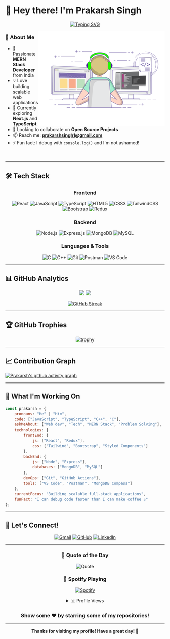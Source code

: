 # 👋 Hey there! I'm Prakarsh Singh

<div align="center">
  
[![Typing SVG](https://readme-typing-svg.herokuapp.com?font=Fira+Code&size=22&duration=3000&pause=1000&color=00D9FF&center=true&vCenter=true&width=500&lines=MERN+Stack+Developer;Full+Stack+Engineer;Problem+Solver;Open+Source+Enthusiast)](https://git.io/typing-svg)

</div>

<img align="right" alt="Coding" width="400" src="https://raw.githubusercontent.com/devSouvik/devSouvik/master/gif3.gif">

### 🚀 About Me

- 🌱 Passionate **MERN Stack Developer** from India
- 💡 Love building scalable web applications
- 🔭 Currently exploring **Next.js** and **TypeScript**
- 👯 Looking to collaborate on **Open Source Projects**
- 📫 Reach me: **prakarshsingh1@gmail.com**
- ⚡ Fun fact: I debug with `console.log()` and I'm not ashamed!

<br clear="right"/>

---

## 🛠️ Tech Stack

<div align="center">

### Frontend
![React](https://img.shields.io/badge/React-61DAFB?style=for-the-badge&logo=react&logoColor=black)
![JavaScript](https://img.shields.io/badge/JavaScript-F7DF1E?style=for-the-badge&logo=javascript&logoColor=black)
![TypeScript](https://img.shields.io/badge/TypeScript-3178C6?style=for-the-badge&logo=typescript&logoColor=white)
![HTML5](https://img.shields.io/badge/HTML5-E34F26?style=for-the-badge&logo=html5&logoColor=white)
![CSS3](https://img.shields.io/badge/CSS3-1572B6?style=for-the-badge&logo=css3&logoColor=white)
![TailwindCSS](https://img.shields.io/badge/Tailwind_CSS-38B2AC?style=for-the-badge&logo=tailwind-css&logoColor=white)
![Bootstrap](https://img.shields.io/badge/Bootstrap-563D7C?style=for-the-badge&logo=bootstrap&logoColor=white)
![Redux](https://img.shields.io/badge/Redux-593D88?style=for-the-badge&logo=redux&logoColor=white)

### Backend
![Node.js](https://img.shields.io/badge/Node.js-339933?style=for-the-badge&logo=nodedotjs&logoColor=white)
![Express.js](https://img.shields.io/badge/Express.js-404D59?style=for-the-badge&logo=express&logoColor=white)
![MongoDB](https://img.shields.io/badge/MongoDB-4EA94B?style=for-the-badge&logo=mongodb&logoColor=white)
![MySQL](https://img.shields.io/badge/MySQL-00000F?style=for-the-badge&logo=mysql&logoColor=white)

### Languages & Tools
![C](https://img.shields.io/badge/C-00599C?style=for-the-badge&logo=c&logoColor=white)
![C++](https://img.shields.io/badge/C++-00599C?style=for-the-badge&logo=cplusplus&logoColor=white)
![Git](https://img.shields.io/badge/Git-F05032?style=for-the-badge&logo=git&logoColor=white)
![Postman](https://img.shields.io/badge/Postman-FF6C37?style=for-the-badge&logo=postman&logoColor=white)
![VS Code](https://img.shields.io/badge/VS_Code-007ACC?style=for-the-badge&logo=visual-studio-code&logoColor=white)

</div>

---

## 📊 GitHub Analytics

<div align="center">
  
<img height="180em" src="https://github-readme-stats.vercel.app/api?username=PrakarshSingh5&show_icons=true&theme=tokyonight&include_all_commits=true&count_private=true"/>
<img height="180em" src="https://github-readme-stats.vercel.app/api/top-langs/?username=PrakarshSingh5&layout=compact&langs_count=8&theme=tokyonight"/>

</div>

<div align="center">
  
[![GitHub Streak](https://github-readme-streak-stats.herokuapp.com/?user=PrakarshSingh5&theme=tokyonight)](https://git.io/streak-stats)

</div>

---

## 🏆 GitHub Trophies

<div align="center">
  
[![trophy](https://github-profile-trophy.vercel.app/?username=PrakarshSingh5&theme=tokyonight&no-frame=false&no-bg=false&margin-w=4)](https://github.com/ryo-ma/github-profile-trophy)

</div>

---

## 📈 Contribution Graph

[![Prakarsh's github activity graph](https://github-readme-activity-graph.vercel.app/graph?username=PrakarshSingh5&theme=tokyo-night)](https://github.com/ashutosh00710/github-readme-activity-graph)

---

## 🎯 What I'm Working On

```javascript
const prakarsh = {
    pronouns: "He" | "Him",
    code: ["JavaScript", "TypeScript", "C++", "C"],
    askMeAbout: ["Web dev", "Tech", "MERN Stack", "Problem Solving"],
    technologies: {
        frontEnd: {
            js: ["React", "Redux"],
            css: ["Tailwind", "Bootstrap", "Styled Components"]
        },
        backEnd: {
            js: ["Node", "Express"],
            databases: ["MongoDB", "MySQL"]
        },
        devOps: ["Git", "GitHub Actions"],
        tools: ["VS Code", "Postman", "MongoDB Compass"]
    },
    currentFocus: "Building scalable full-stack applications",
    funFact: "I can debug code faster than I can make coffee ☕"
};
```

---

## 🤝 Let's Connect!

<div align="center">

[![Gmail](https://img.shields.io/badge/Gmail-D14836?style=for-the-badge&logo=gmail&logoColor=white)](mailto:prakarshsingh1@gmail.com)
[![GitHub](https://img.shields.io/badge/GitHub-100000?style=for-the-badge&logo=github&logoColor=white)](https://github.com/PrakarshSingh5)
[![LinkedIn](https://img.shields.io/badge/LinkedIn-0077B5?style=for-the-badge&logo=linkedin&logoColor=white)](https://linkedin.com/in/your-profile)

</div>

---

<div align="center">
  
### 💭 Quote of the Day
![Quote](https://quotes-github-readme.vercel.app/api?type=horizontal&theme=tokyonight)

### 🎵 Spotify Playing
[![Spotify](https://spotify-now-playing-rouge-seven.vercel.app/api/spotify)](https://open.spotify.com/user/your-username)

<details>
<summary>📊 Profile Views</summary>
<br>
<img src="https://komarev.com/ghpvc/?username=PrakarshSingh5&label=Profile%20views&color=0e75b6&style=flat" alt="Profile views" />
</details>

### Show some ❤️ by starring some of my repositories!

</div>

---

<div align="center">
  
**Thanks for visiting my profile! Have a great day! 🌟**

</div>
